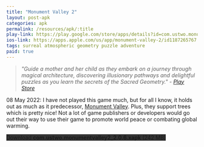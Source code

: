 ```yaml
---
title: "Monument Valley 2"
layout: post-apk
categories: apk
permalink: /resources/apk/:title
play-link: https://play.google.com/store/apps/details?id=com.ustwo.monumentvalley2
ios-link: https://apps.apple.com/us/app/monument-valley-2/id1187265767
tags: surreal atmospheric geometry puzzle adventure
paid: true
---
```


> _"Guide a mother and her child as they embark on a journey through magical architecture, discovering illusionary pathways and delightful puzzles as you learn the secrets of the Sacred Geometry." - <a href="https://play.google.com/store/apps/details?id=com.ustwo.monumentvalley2">Play Store</a>_

<timestamp>08 May 2022:</timestamp> I have not played this game much, but for all I know, it holds out as much as it predecessor, [Monument Valley](https://arialhamed.github.io/resources/apk/Monument-Valley). Plus, they support trees which is pretty nice! Not a lot of game publishers or developers would go out their way to use their game to promote world peace or combating global warming.

<div class="text-center">
    <a class="btn btn-dark btn-block w-100" onclick='apk("com.ustwo.monumentvalley2_2.0.6.xapk")' style="text-decoration: none; background-color: #333;"> Download <b>com.ustwo.monumentvalley2_2.0.6.xapk</b> (242 MB)</a>
</div>
